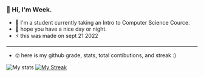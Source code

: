 ### :wave: Hi, I'm Week.

- :school_satchel: I'm a student currently taking an Intro to Computer Science Cource. 
- :purple_heart: hope you have a nice day or night.
- :zap: this was made on sept 21 2022
---------------------
- :nerd_face: here is my github grade, stats, total contibutions, and streak :)

![My stats](https://github-readme-stats.vercel.app/api?username=week2&show_icons=true&theme=tokyonight&hide=issues&count_private=true)
[![My Streak](http://github-readme-streak-stats.herokuapp.com?user=Week2&theme=tokyonight)](https://git.io/streak-stats)
